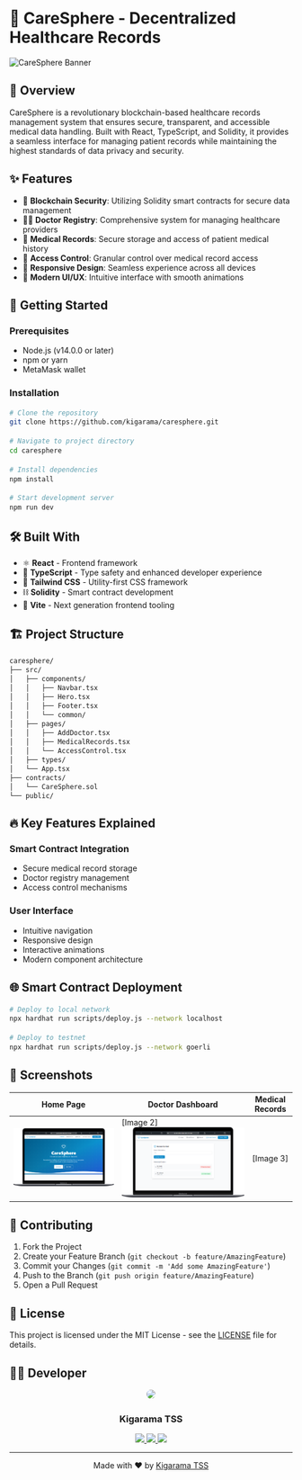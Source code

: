 # 🏥 CareSphere - Decentralized Healthcare Records

![CareSphere Banner](![Banner](image.png))

## 🌟 Overview

CareSphere is a revolutionary blockchain-based healthcare records management system that ensures secure, transparent, and accessible medical data handling. Built with React, TypeScript, and Solidity, it provides a seamless interface for managing patient records while maintaining the highest standards of data privacy and security.

## ✨ Features

- 🔐 **Blockchain Security**: Utilizing Solidity smart contracts for secure data management
- 👨‍⚕️ **Doctor Registry**: Comprehensive system for managing healthcare providers
- 📝 **Medical Records**: Secure storage and access of patient medical history
- 🔑 **Access Control**: Granular control over medical record access
- 📱 **Responsive Design**: Seamless experience across all devices
- 🎨 **Modern UI/UX**: Intuitive interface with smooth animations

## 🚀 Getting Started

### Prerequisites

- Node.js (v14.0.0 or later)
- npm or yarn
- MetaMask wallet

### Installation

```bash
# Clone the repository
git clone https://github.com/kigarama/caresphere.git

# Navigate to project directory
cd caresphere

# Install dependencies
npm install

# Start development server
npm run dev
```

## 🛠️ Built With

- ⚛️ **React** - Frontend framework
- 📘 **TypeScript** - Type safety and enhanced developer experience
- 🎨 **Tailwind CSS** - Utility-first CSS framework
- ⛓️ **Solidity** - Smart contract development
- 🔷 **Vite** - Next generation frontend tooling

## 🏗️ Project Structure

```
caresphere/
├── src/
│   ├── components/
│   │   ├── Navbar.tsx
│   │   ├── Hero.tsx
│   │   ├── Footer.tsx
│   │   └── common/
│   ├── pages/
│   │   ├── AddDoctor.tsx
│   │   ├── MedicalRecords.tsx
│   │   └── AccessControl.tsx
│   ├── types/
│   └── App.tsx
├── contracts/
│   └── CareSphere.sol
└── public/
```

## 🔥 Key Features Explained

### Smart Contract Integration
- Secure medical record storage
- Doctor registry management
- Access control mechanisms

### User Interface
- Intuitive navigation
- Responsive design
- Interactive animations
- Modern component architecture

## 🌐 Smart Contract Deployment

```bash
# Deploy to local network
npx hardhat run scripts/deploy.js --network localhost

# Deploy to testnet
npx hardhat run scripts/deploy.js --network goerli
```

## 📸 Screenshots

| Home Page | Doctor Dashboard | Medical Records |
|-----------|-----------------|-----------------|
| ![home page](image-1.png) | [Image 2]  ![access](image-2.png)     | [Image 3]       |

## 🤝 Contributing

1. Fork the Project
2. Create your Feature Branch (`git checkout -b feature/AmazingFeature`)
3. Commit your Changes (`git commit -m 'Add some AmazingFeature'`)
4. Push to the Branch (`git push origin feature/AmazingFeature`)
5. Open a Pull Request

## 📜 License

This project is licensed under the MIT License - see the [LICENSE](LICENSE) file for details.

## 👨‍💻 Developer

<p align="center">
  <img src="https://github.com/kigarama.png" width="200" style="border-radius: 50%;" />
</p>

<h3 align="center">Kigarama TSS</h3>
<p align="center">
  <a href="https://github.com/codeWithEdison/careSphere-Dapp.git">
    <img src="https://img.shields.io/badge/GitHub-100000?style=for-the-badge&logo=github&logoColor=white" />
  </a>
  <a href="https://linkedin.com/in/kigarama">
    <img src="https://img.shields.io/badge/LinkedIn-0077B5?style=for-the-badge&logo=linkedin&logoColor=white" />
  </a>
  <a href="https://twitter.com/kigarama">
    <img src="https://img.shields.io/badge/Twitter-1DA1F2?style=for-the-badge&logo=twitter&logoColor=white" />
  </a>
</p>

---
<p align="center">
  Made with ❤️ by <a href="https://github.com/kigarama">Kigarama TSS</a>
</p>